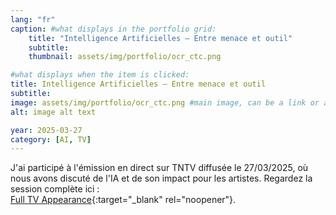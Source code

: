 ```yaml
---
lang: "fr"
caption: #what displays in the portfolio grid:
    title: "Intelligence Artificielles – Entre menace et outil"
    subtitle: 
    thumbnail: assets/img/portfolio/ocr_ctc.png

#what displays when the item is clicked:
title: Intelligence Artificielles – Entre menace et outil
subtitle:
image: assets/img/portfolio/ocr_ctc.png #main image, can be a link or a file in assets/img/portfolio
alt: image alt text

year: 2025-03-27
category: [AI, TV]
---
```


J'ai participé à l'émission en direct sur TNTV diffusée le 27/03/2025, où nous avons discuté de l'IA et de son impact pour les artistes.
Regardez la session complète ici :  
[Full TV Appearance](https://www.tntv.pf/tntvnews/polynesie/societe/intelligences-artificielles-entre-menace-et-outil-technologique-pour-les-artistes/){:target="_blank" rel="noopener"}.

